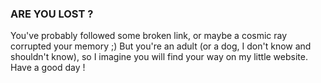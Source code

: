 ### ARE YOU LOST ?

You've probably followed some broken link, or maybe a cosmic ray corrupted your memory ;)
But you're an adult (or a dog, I don't know and shouldn't know), so I imagine you will find your way on my little website.
Have a good day !

